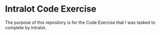 # Intralot Code Exercise
The purpose of this repository is for the Code Exercise that I was tasked to complete by Intralot.
